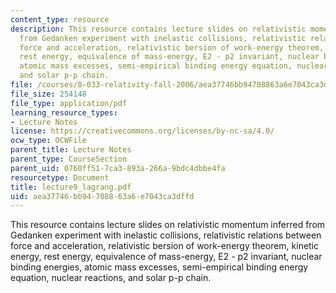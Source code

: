 ```yaml
---
content_type: resource
description: This resource contains lecture slides on relativistic momentum inferred
  from Gedanken experiment with inelastic collisions, relativistic relations between
  force and acceleration, relativistic bersion of work-energy theorem, kinetic energy,
  rest energy, equivalence of mass-energy, E2 - p2 invariant, nuclear binding energies,
  atomic mass excesses, semi-empirical binding energy equation, nuclear reactions,
  and solar p-p chain.
file: /courses/8-033-relativity-fall-2006/aea37746bb94708863a6e7043ca3dffd_lecture9_lagrang.pdf
file_size: 254148
file_type: application/pdf
learning_resource_types:
- Lecture Notes
license: https://creativecommons.org/licenses/by-nc-sa/4.0/
ocw_type: OCWFile
parent_title: Lecture Notes
parent_type: CourseSection
parent_uid: 0760ff51-7ca3-893a-266a-9bdc4dbbe4fa
resourcetype: Document
title: lecture9_lagrang.pdf
uid: aea37746-bb94-7088-63a6-e7043ca3dffd
---
```

This resource contains lecture slides on relativistic momentum inferred from Gedanken experiment with inelastic collisions, relativistic relations between force and acceleration, relativistic bersion of work-energy theorem, kinetic energy, rest energy, equivalence of mass-energy, E2 - p2 invariant, nuclear binding energies, atomic mass excesses, semi-empirical binding energy equation, nuclear reactions, and solar p-p chain.
